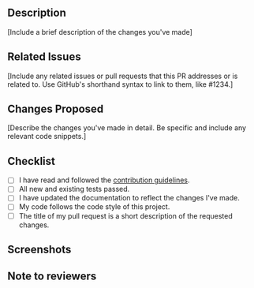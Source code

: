 ## Description

[Include a brief description of the changes you've made]

## Related Issues

[Include any related issues or pull requests that this PR addresses or is related to. Use GitHub's shorthand syntax to link to them, like #1234.]

## Changes Proposed

[Describe the changes you've made in detail. Be specific and include any relevant code snippets.]

## Checklist

- [ ] I have read and followed the [contribution guidelines](CONTRIBUTING.md).
- [ ] All new and existing tests passed.
- [ ] I have updated the documentation to reflect the changes I've made.
- [ ] My code follows the code style of this project.
- [ ] The title of my pull request is a short description of the requested changes.

## Screenshots

## Note to reviewers
